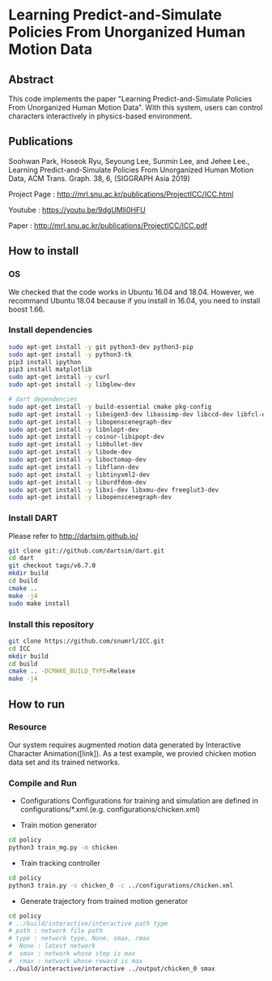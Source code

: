 # Learning Predict-and-Simulate Policies From Unorganized Human Motion Data

## Abstract

This code implements the paper "Learning Predict-and-Simulate Policies From Unorganized Human Motion Data". With this system, users can control characters interactively in physics-based environment. 

## Publications

Soohwan Park, Hoseok Ryu, Seyoung Lee, Sunmin Lee, and Jehee Lee., Learning Predict-and-Simulate Policies From Unorganized Human Motion Data, ACM Trans. Graph. 38, 6, (SIGGRAPH Asia 2019)


Project Page : http://mrl.snu.ac.kr/publications/ProjectICC/ICC.html

Youtube : https://youtu.be/9dgUMli0HFU

Paper : http://mrl.snu.ac.kr/publications/ProjectICC/ICC.pdf

## How to install

### OS

We checked that the code works in Ubuntu 16.04 and 18.04. However, we recommand Ubuntu 18.04 because if you install in 16.04, you need to install boost 1.66.

### Install dependencies

```bash
sudo apt-get install -y git python3-dev python3-pip
sudo apt-get install -y python3-tk
pip3 install ipython
pip3 install matplotlib
sudo apt-get install -y curl
sudo apt-get install -y libglew-dev

# dart dependencies
sudo apt-get install -y build-essential cmake pkg-config
sudo apt-get install -y libeigen3-dev libassimp-dev libccd-dev libfcl-dev libboost-regex-dev libboost-system-dev
sudo apt-get install -y libopenscenegraph-dev
sudo apt-get install -y libnlopt-dev
sudo apt-get install -y coinor-libipopt-dev
sudo apt-get install -y libbullet-dev
sudo apt-get install -y libode-dev
sudo apt-get install -y liboctomap-dev
sudo apt-get install -y libflann-dev
sudo apt-get install -y libtinyxml2-dev
sudo apt-get install -y liburdfdom-dev
sudo apt-get install -y libxi-dev libxmu-dev freeglut3-dev
sudo apt-get install -y libopenscenegraph-dev
```

### Install DART

Please refer to http://dartsim.github.io/

```bash
git clone git://github.com/dartsim/dart.git
cd dart
git checkout tags/v6.7.0
mkdir build
cd build
cmake ..
make -j4
sudo make install
```

### Install this repository

```bash
git clone https://github.com/snumrl/ICC.git
cd ICC
mkdir build
cd build
cmake .. -DCMAKE_BUILD_TYPE=Release
make -j4
```

## How to run

### Resource

Our system requires augmented motion data generated by Interactive Character Animation([link]). As a test example, we provied chicken motion data set and its trained networks.


### Compile and Run
- Configurations
Configurations for training and simulation are defined in configurations/\*.xml.(e.g. configurations/chicken.xml) 


- Train motion generator
```bash
cd policy
python3 train_mg.py -m chicken
```

- Train tracking controller
```bash
cd policy
python3 train.py -s chicken_0 -c ../configurations/chicken.xml
```

- Generate trajectory from trained motion generator
```bash
cd policy
# ../build/interactive/interactive path type
# path : network file path
# type : network type, None, smax, rmax
#  None : latest network
#  smax : network whose step is max
#  rmax : network whose reward is max
../build/interactive/interactive ../output/chicken_0 smax
```

